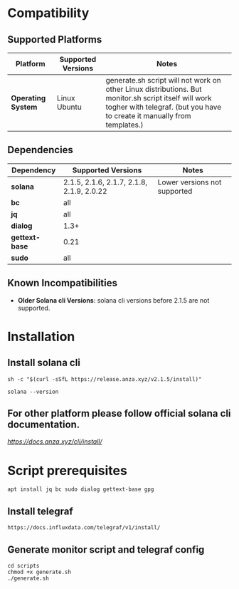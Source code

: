 # Compatibility

## Supported Platforms

| Platform          | Supported Versions      | Notes                                                                                                                                                                            |
|-------------------|-------------------------|----------------------------------------------------------------------------------------------------------------------------------------------------------------------------------|
| **Operating System** | Linux Ubuntu            | generate.sh script will not work on other Linux distributions. But monitor.sh script itself will work togher with telegraf. (but you have to create it manually from templates.) |

## Dependencies

| Dependency       | Supported Versions | Notes                                           |
|------------------|--------------------|-------------------------------------------------|
| **solana**       | 2.1.5, 2.1.6, 2.1.7, 2.1.8, 2.1.9, 2.0.22       | Lower versions not supported                    |
| **bc**           | all                |                                                 |
| **jq**           | all                |  |
| **dialog**       | 1.3+               |                 |
| **gettext-base** | 0.21               |                  |
| **sudo**         | all                |                |


## Known Incompatibilities

- **Older Solana cli Versions**: solana cli versions before 2.1.5 are not supported.

# Installation
## Install solana cli
```agsl
sh -c "$(curl -sSfL https://release.anza.xyz/v2.1.5/install)"
```

```agsl
solana --version
```

## For other platform please follow official solana cli documentation.
*https://docs.anza.xyz/cli/install/*


# Script prerequisites
```agsl
apt install jq bc sudo dialog gettext-base gpg
```
## Install telegraf
```
https://docs.influxdata.com/telegraf/v1/install/
```

## Generate monitor script and telegraf config
```agsl
cd scripts
chmod +x generate.sh
./generate.sh
```
